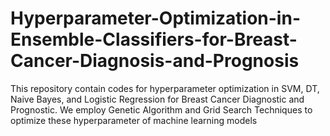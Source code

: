 # Hyperparameter-Optimization-in-Ensemble-Classifiers-for-Breast-Cancer-Diagnosis-and-Prognosis
This repository contain codes for hyperparameter optimization in SVM, DT, Naive Bayes, and Logistic Regression for Breast Cancer Diagnostic and Prognostic. We employ Genetic Algorithm and Grid Search Techniques to optimize these hyperparameter of machine learning models
